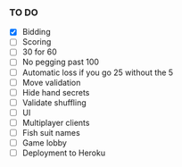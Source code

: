 ### TO DO

- [x] Bidding
- [ ] Scoring
- [ ] 30 for 60
- [ ] No pegging past 100
- [ ] Automatic loss if you go 25 without the 5
- [ ] Move validation
- [ ] Hide hand secrets
- [ ] Validate shuffling
- [ ] UI
- [ ] Multiplayer clients
- [ ] Fish suit names
- [ ] Game lobby
- [ ] Deployment to Heroku
